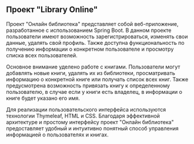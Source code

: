 Проект "Library Online"
--------------------------
Проект "Онлайн библиотека" представляет собой веб-приложение, разработанное с использованием Spring Boot. 
В данном проекте пользователи имеют возможность зарегистрироваться, изменять свои данные, удалять свой профиль. 
Также доступна функциональность по получению информации о конкретном пользователе и просмотру списка всех пользователей.

Основное внимание уделено работе с книгами. Пользователи могут добавлять новые книги, удалять их из библиотеки, 
просматривать информацию о конкретной книге или получать список всех книг. 
Также предусмотрена возможность привязать книгу к определенному пользователю, 
в случае если у книги есть владелец, в информации о книге будет указано его имя.

Для реализации пользовательского интерфейса используются технологии Thymeleaf, HTML и CSS. 
Благодаря эффективной архитектуре и простому интерфейсу проект "Онлайн библиотека" 
предоставляет удобный и интуитивно понятный способ управления информацией о пользователях и книгах.
